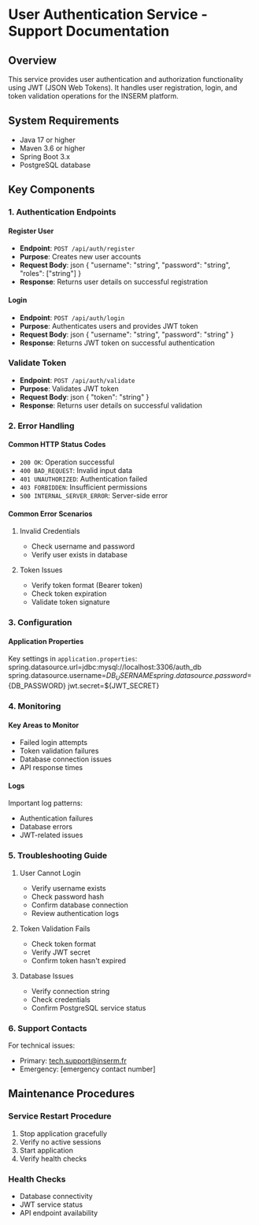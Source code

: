 # User Authentication Service - Support Documentation

## Overview
This service provides user authentication and authorization functionality using JWT (JSON Web Tokens). 
It handles user registration, login, and token validation operations for the INSERM platform.

## System Requirements
- Java 17 or higher
- Maven 3.6 or higher
- Spring Boot 3.x
- PostgreSQL database

## Key Components

### 1. Authentication Endpoints

#### Register User
- **Endpoint**: `POST /api/auth/register`
- **Purpose**: Creates new user accounts
- **Request Body**: 
    json
    {
        "username": "string",
        "password": "string",
        "roles": ["string"]
    }
- **Response**: Returns user details on successful registration

#### Login
- **Endpoint**: `POST /api/auth/login`
- **Purpose**: Authenticates users and provides JWT token
- **Request Body**:
    json
    {
        "username": "string",
        "password": "string"
    }
- **Response**: Returns JWT token on successful authentication

### Validate Token
- **Endpoint**: `POST /api/auth/validate`
- **Purpose**: Validates JWT token
- **Request Body**:
    json
    {
        "token": "string"
    }
- **Response**: Returns user details on successful validation

### 2. Error Handling

#### Common HTTP Status Codes
- `200 OK`: Operation successful
- `400 BAD_REQUEST`: Invalid input data
- `401 UNAUTHORIZED`: Authentication failed
- `403 FORBIDDEN`: Insufficient permissions
- `500 INTERNAL_SERVER_ERROR`: Server-side error

#### Common Error Scenarios
1. Invalid Credentials
   - Check username and password
   - Verify user exists in database

2. Token Issues
   - Verify token format (Bearer token)
   - Check token expiration
   - Validate token signature

### 3. Configuration

#### Application Properties
Key settings in `application.properties`:
    spring.datasource.url=jdbc:mysql://localhost:3306/auth_db
    spring.datasource.username=${DB_USERNAME}
    spring.datasource.password=${DB_PASSWORD}
    jwt.secret=${JWT_SECRET}

### 4. Monitoring

#### Key Areas to Monitor
- Failed login attempts
- Token validation failures
- Database connection issues
- API response times

#### Logs
Important log patterns:
- Authentication failures
- Database errors
- JWT-related issues

### 5. Troubleshooting Guide

1. User Cannot Login
   - Verify username exists
   - Check password hash
   - Confirm database connection
   - Review authentication logs

2. Token Validation Fails
   - Check token format
   - Verify JWT secret
   - Confirm token hasn't expired

3. Database Issues
   - Verify connection string
   - Check credentials
   - Confirm PostgreSQL service status

### 6. Support Contacts

For technical issues:
- Primary: tech.support@inserm.fr
- Emergency: [emergency contact number]

## Maintenance Procedures

### Service Restart Procedure
1. Stop application gracefully
2. Verify no active sessions
3. Start application
4. Verify health checks

### Health Checks
- Database connectivity
- JWT service status
- API endpoint availability